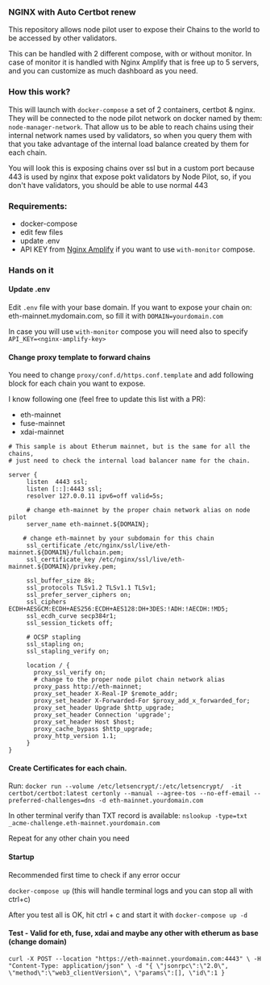 ### NGINX with Auto Certbot renew

This repository allows node pilot user to expose their Chains to the world to be accessed by other validators.

This can be handled with 2 different compose, with or without monitor. In case of monitor it is handled with Nginx Amplify that is 
free up to 5 servers, and you can customize as much dashboard as you need.

### How this work?

This will launch with `docker-compose` a set of 2 containers, certbot & nginx. They will be connected to the node pilot network on docker named by them: `node-manager-network`.
That allow us to be able to reach chains using their internal network names used by validators, so when you query them with that you take advantage of the internal load balance created by them for each chain.

You will look this is exposing chains over ssl but in a custom port because 443 is used by nginx that expose pokt validators by Node Pilot, so, if you don't have validators, you should be able to use normal 443

### Requirements:
- docker-compose
- edit few files
- update .env
- API KEY from [Nginx Amplify](https://amplify.nginx.com/) if you want to use `with-monitor` compose. 

### Hands on it

#### Update .env

Edit `.env` file with your base domain. If you want to expose your chain on: eth-mainnet.mydomain.com, so fill it with `DOMAIN=yourdomain.com`

In case you will use `with-monitor` compose you will need also to specify `API_KEY=<nginx-amplify-key>`

#### Change proxy template to forward chains

You need to change `proxy/conf.d/https.conf.template` and add following block for each chain you want to expose.

I know following one (feel free to update this list with a PR):
- eth-mainnet
- fuse-mainnet
- xdai-mainnet

```nginx
# This sample is about Etherum mainnet, but is the same for all the chains,
# just need to check the internal load balancer name for the chain.

server {
     listen  4443 ssl;
     listen [::]:4443 ssl;
     resolver 127.0.0.11 ipv6=off valid=5s;

     # change eth-mainnet by the proper chain network alias on node pilot
     server_name eth-mainnet.${DOMAIN};

    # change eth-mainnet by your subdomain for this chain
     ssl_certificate /etc/nginx/ssl/live/eth-mainnet.${DOMAIN}/fullchain.pem;
     ssl_certificate_key /etc/nginx/ssl/live/eth-mainnet.${DOMAIN}/privkey.pem;

     ssl_buffer_size 8k;
     ssl_protocols TLSv1.2 TLSv1.1 TLSv1;
     ssl_prefer_server_ciphers on;
     ssl_ciphers ECDH+AESGCM:ECDH+AES256:ECDH+AES128:DH+3DES:!ADH:!AECDH:!MD5;
     ssl_ecdh_curve secp384r1;
     ssl_session_tickets off;

     # OCSP stapling
     ssl_stapling on;
     ssl_stapling_verify on;

     location / {
       proxy_ssl_verify on;
       # change to the proper node pilot chain network alias
       proxy_pass http://eth-mainnet;
       proxy_set_header X-Real-IP $remote_addr;
       proxy_set_header X-Forwarded-For $proxy_add_x_forwarded_for;
       proxy_set_header Upgrade $http_upgrade;
       proxy_set_header Connection 'upgrade';
       proxy_set_header Host $host;
       proxy_cache_bypass $http_upgrade;
       proxy_http_version 1.1;
     }
}
```

#### Create Certificates for each chain.

Run:
`docker run --volume /etc/letsencrypt/:/etc/letsencrypt/  -it certbot/certbot:latest certonly --manual --agree-tos --no-eff-email --preferred-challenges=dns -d eth-mainnet.yourdomain.com`

In other terminal verify than TXT record is available:
`nslookup -type=txt _acme-challenge.eth-mainnet.yourdomain.com`

Repeat for any other chain you need

#### Startup

Recommended first time to check if any error occur

`docker-compose up` (this will handle terminal logs and you can stop all with ctrl+c)

After you test all is OK, hit ctrl + c and start it with `docker-compose up -d`

#### Test - Valid for eth, fuse, xdai and maybe any other with etherum as base (change domain)
`curl -X POST --location "https://eth-mainnet.yourdomain.com:4443" \ -H "Content-Type: application/json" \ -d "{ \"jsonrpc\":\"2.0\", \"method\":\"web3_clientVersion\", \"params\":[], \"id\":1 }`
